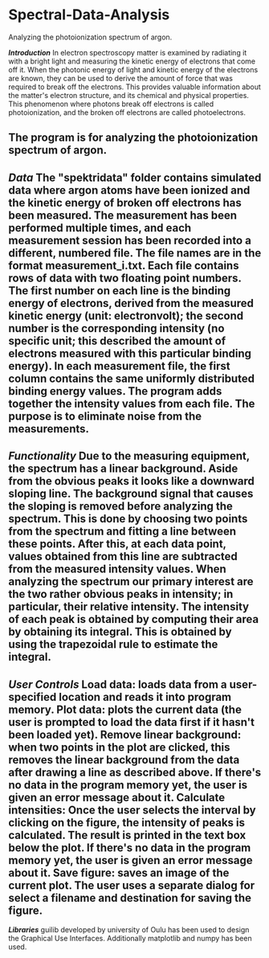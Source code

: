 # Spectral-Data-Analysis
Analyzing the photoionization spectrum of argon. 

***Introduction***
In electron spectroscopy matter is examined by radiating it with a bright light and measuring the kinetic energy of electrons that come off it. 
When the photonic energy of light and kinetic energy of the electrons are known, they can be used to derive the amount of force that was required to break off the electrons. 
This provides valuable information about the matter's electron structure, and its chemical and physical properties. 
This phenomenon where photons break off electrons is called photoionization, and the broken off electrons are called photoelectrons.

The program is for analyzing the photoionization spectrum of argon. 
--------------------------------------------------------------------------------------------------------------------------------------------------------------------

***Data***
The "spektridata" folder contains simulated data where argon atoms have been ionized and the kinetic energy of broken off electrons has been measured.
The measurement has been performed multiple times, and each measurement session has been recorded into a different, numbered file. 
The file names are in the format measurement_i.txt. Each file contains rows of data with two floating point numbers. 
The first number on each line is the binding energy of electrons, derived from the measured kinetic energy (unit: electronvolt); 
the second number is the corresponding intensity (no specific unit; 
this described the amount of electrons measured with this particular binding energy). 
In each measurement file, the first column contains the same uniformly distributed binding energy values. 
The program adds together the intensity values from each file. The purpose is to eliminate noise from the measurements.
--------------------------------------------------------------------------------------------------------------------------------------------------------------------

***Functionality***
Due to the measuring equipment, the spectrum has a linear background. Aside from the obvious peaks it looks like a downward sloping line. 
The background signal that causes the sloping is removed before analyzing the spectrum. 
This is done by choosing two points from the spectrum and fitting a line between these points. 
After this, at each data point, values obtained from this line are subtracted from the measured intensity values.
When analyzing the spectrum our primary interest are the two rather obvious peaks in intensity; in particular, their relative intensity. 
The intensity of each peak is obtained by computing their area by obtaining its integral. 
This is obtained by using the trapezoidal rule to estimate the integral. 
--------------------------------------------------------------------------------------------------------------------------------------------------------------------

***User Controls***
Load data: loads data from a user-specified location and reads it into program memory.
Plot data: plots the current data (the user is prompted to load the data first if it hasn't been loaded yet). 
Remove linear background: when two points in the plot are clicked, this removes the linear background from the data after drawing a line as described above.
			If there's no data in the program memory yet, the user is given an error message about it.
Calculate intensities: Once the user selects the interval by clicking on the figure, the intensity of peaks is calculated. The result is printed in the text box below the plot. 
			If there's no data in the program memory yet, the user is given an error message about it.
Save figure: saves an image of the current plot. The user uses a separate dialog for select a filename and destination for saving the figure. 
--------------------------------------------------------------------------------------------------------------------------------------------------------------------

***Libraries***
guilib developed by university of Oulu has been used to design the Graphical Use Interfaces. Additionally matplotlib and numpy has been used.
